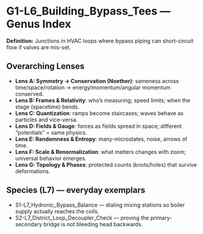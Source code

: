 # G1-L6_Building_Bypass_Tees — Genus Index
**Definition:** Junctions in HVAC loops where bypass piping can short-circuit flow if valves are mis-set.
## Overarching Lenses

- **Lens A: Symmetry -> Conservation (Noether)**: sameness across time/space/rotation → energy/momentum/angular momentum conserved.
- **Lens B: Frames & Relativity**: who’s measuring; speed limits; when the stage (spacetime) bends.
- **Lens C: Quantization**: ramps become staircases; waves behave as particles and vice-versa.
- **Lens D: Fields & Gauge**: forces as fields spread in space; different “potentials” = same physics.
- **Lens E: Randomness & Entropy**: many-microstates, noise, arrows of time.
- **Lens F: Scale & Renormalization**: what matters changes with zoom; universal behavior emerges.
- **Lens G: Topology & Phases**: protected counts (knots/holes) that survive deformations.

## Species (L7) — everyday exemplars
- S1-L7_Hydronic_Bypass_Balance — dialing mixing stations so boiler supply actually reaches the coils.
- S2-L7_District_Loop_Decoupler_Check — proving the primary-secondary bridge is not bleeding head backwards.
